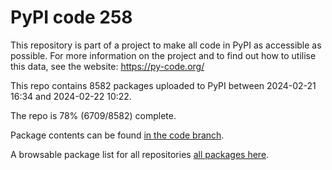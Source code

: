 # PyPI code 258

This repository is part of a project to make all code in PyPI as accessible as possible. For more information 
on the project and to find out how to utilise this data, see the website: https://py-code.org/

This repo contains 8582 packages uploaded to PyPI between 
2024-02-21 16:34 and 2024-02-22 10:22.

The repo is 78% (6709/8582) complete.

Package contents can be found [in the code branch](https://github.com/pypi-data/pypi-mirror-258/tree/code/packages).

A browsable package list for all repositories [all packages here](https://py-code.org/repositories/pypi-mirror-258).


